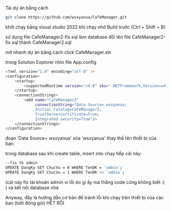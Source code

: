 Tải dự án bằng cách
```bash
git clone https://github.com/wsxyanua/CafeManager.git
```

khởi chạy bằng visual studio 2022
khi chạy nhớ Build trước (Ctrl + Shift + B)

sử dụng file CafeManager2-fix.sql làm database
đổi tên file CafeManager2-fix.sql thành CafeManager2.sql

mở nhanh dự án bằng cách click CafeManager.sln

trong Solution Explorer nhìn file App.config
```bash
<?xml version="1.0" encoding="utf-8" ?>
<configuration>
    <startup> 
        <supportedRuntime version="v4.0" sku=".NETFramework,Version=v4.7.2" />
    </startup>
	<connectionStrings>
		<add name="CafeManager2"
			 connectionString="Data Source= wsxyanua;
			 Initial Catalog=CafeManager2; 
			 TrustServerCertificate=True;
			 Integrated security=True"/>
	</connectionStrings>
</configuration>
```
đoạn 'Data Source= wsxyanua' xóa 'wsxyanua' thay thế tên thiết bị của bạn.

trong database sau khi create table, insert into chạy tiếp cái này:
```bash
--fix tk admin 
UPDATE DangKy SET ChucVu = 0 WHERE TenDK = 'admin';
UPDATE DangKy SET ChucVu = 1 WHERE TenDK <> 'admin';
```
(cái này fix tài khoản admin vì lỗi éo gì ấy mà thằng code cũng không biết :) )
và kết nối database nhé

Anyway, đây là hưỡng dẫn cơ bản để tránh lỗi khi chạy trên thiết bị của các bạn (lười đóng gói)
HẾT RỒI

